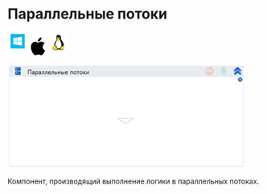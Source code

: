 # Параллельные потоки

![](../../../resources/activities/basic/logic/image-100-1-1-1-1-1-1-1-2-96.png)

![](../../../resources/activities/basic/logic/image-71.png)

Компонент, производящий выполнение логики в параллельных потоках.
